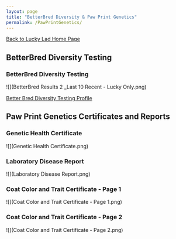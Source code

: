 ```yaml
---
layout: page
title: "BetterBred Diversity & Paw Print Genetics"
permalink: /PawPrintGenetics/
---
```

<a href="https://ryancaseymba.github.io/LuckyLad/" target="_blank">Back to Lucky Lad Home Page</a>


## BetterBred Diversity Testing

### BetterBred Diversity Testing
![](BetterBred Results 2 _Last 10 Recent - Lucky Only.png)

<a href="https://www.betterbred.com/profile/?link=12014">Better Bred Diversity Testing Profile</a>

## Paw Print Genetics Certificates and Reports

### Genetic Health Certificate
![](Genetic Health Certificate.png)

### Laboratory Disease Report
![](Laboratory Disease Report.png)

### Coat Color and Trait Certificate - Page 1
![](Coat Color and Trait Certificate - Page 1.png)

### Coat Color and Trait Certificate - Page 2
![](Coat Color and Trait Certificate - Page 2.png)
